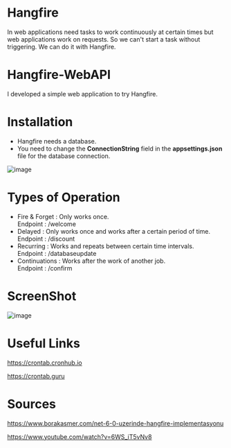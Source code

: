 # Hangfire
In web applications need tasks to work continuously at certain times but web applications work on requests. So we can't start a task without triggering. We can do it with Hangfire.

# Hangfire-WebAPI
I developed a simple web application to try Hangfire.

# Installation
* Hangfire needs a database.
* You need to change the **ConnectionString** field in the **appsettings.json** file for the database connection.

![image](https://github.com/kmturhan/Hangfire-WebAPI/assets/22748839/8ddf77e0-01bc-4d32-9022-b3a4d450309c)

# Types of Operation
* Fire & Forget : Only works once. <br />Endpoint : /welcome
* Delayed : Only works once and works after a certain period of time. <br />Endpoint : /discount
* Recurring : Works and repeats between certain time intervals. <br />Endpoint : /databaseupdate
* Continuations : Works after the work of another job. <br />Endpoint : /confirm

# ScreenShot

![image](https://github.com/kmturhan/Hangfire-WebAPI/assets/22748839/a20bc4be-4998-4379-a56b-1ed7cbdc51b7)


# Useful Links
https://crontab.cronhub.io

https://crontab.guru
# Sources
https://www.borakasmer.com/net-6-0-uzerinde-hangfire-implementasyonu

https://www.youtube.com/watch?v=6WS_iT5vNv8
